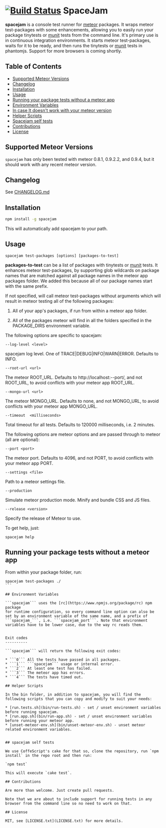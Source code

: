 [![Build Status](https://travis-ci.org/spacejamio/spacejam.svg?branch=master)](https://travis-ci.org/spacejamio/spacejam)
SpaceJam
========

**spacejam** is a console test runner for [meteor](https://www.meteor.com/) packages. It wraps meteor test-packages with some enhancements, allowing you to easily run your package tinytests or [munit](https://atmospherejs.com/package/munit) tests from the command line. It's primary use is in continuous integration environments. It starts meteor test-packages, waits for it to be ready, and then runs the tinytests or [munit](https://atmospherejs.com/package/munit) tests in phantomjs. Support for more browsers is coming shortly.


Table of Contents
-------------------
- [Supported  Meteor Versions](##supported-meteor-versions)
- [Changelog](##changelog)
- [Installation](##installation)
- [Usage](#usage)
- [Running your package tests without a meteor app](##running-your-package-tests-without-a-meteor-app)
- [Environment Variables](##environment-variables)
- [In case It doesn't work with your meteor version](##in-case-it-doesnt-work-with-your-meteor-version)
- [Helper Scripts](##helper-scripts)
- [Spacejam self tests](##spacejam-self-tests)
- [Contributions](##contributions)
- [License](##license)


## Supported Meteor Versions

```spacejam``` has only been tested with meteor 0.8.1, 0.9.2.2, and 0.9.4, but it should work with any recent meteor version.

## Changelog

See [CHANGELOG.md](CHANGELOG.md)

## Installation

```bash
npm install -g spacejam
```

This will automatically add spacejam to your path.

## Usage

    spacejam test-packages [options] [packages-to-test]

**packages-to-test** can be a list of packages with tinytests or [munit](https://atmospherejs.com/package/munit) tests.
It enhances meteor test-packages, by supporting glob wildcards on package names that are matched against all package names in the meteor app packages folder. We added this because all of our package names start with the same prefix.

If not specified, will call meteor test-packages without arguments which will result in meteor testing all of the following packages:

1. All of your app's packages, if run from within a meteor app folder.

3. All of the packages meteor will find in all the folders specified in the PACKAGE_DIRS environment variable.

The following options are specific to spacejam:

`--log-level <level>`

spacejam log level. One of TRACE|DEBUG|INFO|WARN|ERROR. Defaults to INFO.

`--root-url <url>`

The meteor ROOT_URL. Defaults to http://localhost:--port/, and not ROOT_URL, to avoid conflicts with your meteor app ROOT_URL.

`--mongo-url <url>`

The meteor MONGO_URL. Defaults to none, and not MONGO_URL, to avoid conflicts with your meteor app MONGO_URL.

`--timeout  <milliseconds>`
     
Total timeout for all tests. Defaults to 120000 milliseconds, i.e. 2 minutes.
                                  
The following options are meteor options and are passed through to meteor (all are optional):

`--port <port>`
                 
The meteor port. Defaults to 4096, and not PORT, to avoid conflicts with your meteor app PORT.

`--settings <file>`

Path to a meteor settings file.

`--production`

Simulate meteor production mode. Minify and bundle CSS and JS files.

`--release <version>`

Specify the release of Meteor to use.
                                  
To get help, just:

```
spacejam help
```

## Running your package tests without a meteor app

From within your package folder, run:

````
spacejam test-packages ./
```

## Environment Variables

```spacejam``` uses the [rc](https://www.npmjs.org/package/rc) npm package 
for runtime configuration, so every command line option can also be set by an environment variable of the same name, and a prefix of ```spacejam_```, i.e. ```spacejam_port```. Note that environment variables have to be lower case, due to the way rc reads them.


Exit codes
----------

```spacejam``` will return the following exit codes:

* ```0``` All the tests have passed in all packages.
* ```1``` ```spacejam``` usage or internal error.
* ```2``` At least one test has failed.
* ```3``` The meteor app has errors.
* ```4``` The tests have timed out.

## Helper Scripts

In the bin folder, in addition to spacejam, you will find the following scripts that you can copy and modify to suit your needs: 

* [run.tests.sh](bin/run-tests.sh) - set / unset environment variables before running spacejam.
* [run.app.sh](bin/run-app.sh) - set / unset environment variables before running your meteor app.
* [unset-meteor-env.sh](bin/unset-meteor-env.sh) - unset meteor related environment variables.


## spacejam self tests

We use CoffeScript's cake for that so, clone the repository, run `npm install` in the repo root and then run: 

`npm test`

This will execute `cake test`.

## Contributions

Are more than welcome. Just create pull requests.

Note that we are about to include support for running tests in any browser from the command line so no need to work on that.

## License

MIT, see [LICENSE.txt](LICENSE.txt) for more details.

